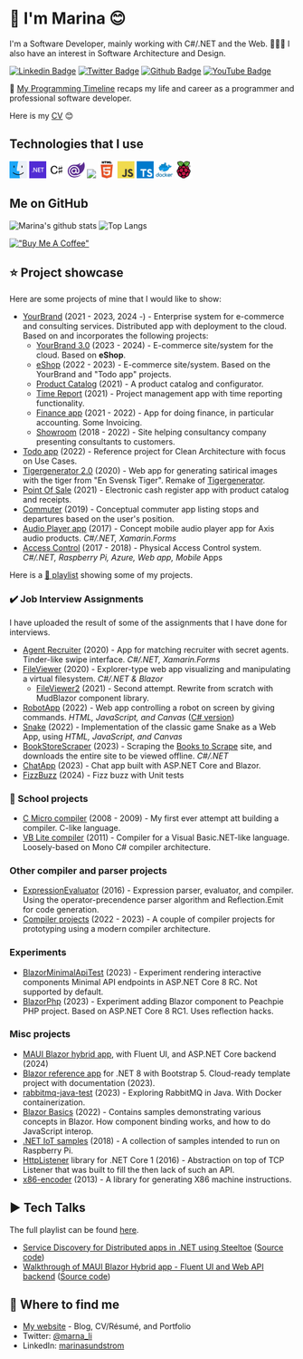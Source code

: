 # 👋 I'm Marina 😊

I'm a Software Developer, mainly working with C#/.NET and the Web. 👩‍💻✨ I also have an interest in Software Architecture and Design.

[![Linkedin Badge](https://img.shields.io/badge/-Marina%20Sundström-blue?style=flat&logo=Linkedin&logoColor=white&link=https://www.linkedin.com/in/marinasundstrom/)](https://www.linkedin.com/in/marinasundstrom/)
[![Twitter Badge](https://img.shields.io/badge/-@marna_li-1da1f2?style=flat&logo=twitter&logoColor=white&link=https://twitter.com/marna_li)](https://twitter.com/marna_li)
[![Github Badge](https://img.shields.io/badge/-marinasundstrom-404040?style=flat&logo=github&logoColor=cyan&link=https://github.com/marinasundstrom)](https://github.com/marinasundstrom)
[![YouTube Badge](https://img.shields.io/youtube/channel/subscribers/UCVdav9wE4kmtiEuk1_vG2_g?label=YouTube&logo=YouTube&logoColor=ree&style=flat)](https://www.youtube.com/channel/UCVdav9wE4kmtiEuk1_vG2_g)

🎯 [My Programming Timeline](https://www.sundstrom.dev/articles/my-programming-timeline) recaps my life and career as a programmer and professional software developer.

Here is my [CV](https://1drv.ms/b/s!AtAtF4x3G7X4gRWqZOXpFkW--5dQ?e=IxD6XZ) 😊

## Technologies that I use

<img height="30" src="macos.png"> <img height="30" src="/dotnet.png"> <img height="30" src="https://github.com/Pythunder/explore/blob/80688e429a7d4ef2fca1e82350fe8e3517d3494d/topics/csharp/csharp.png"> <img height="30" src="/blazor.png"> <img height="30" src="https://github.com/Pythunder/explore/blob/80688e429a7d4ef2fca1e82350fe8e3517d3494d/topics/aspnet/aspnet.png"> <img height="30" src="https://github.com/Pythunder/explore/blob/80688e429a7d4ef2fca1e82350fe8e3517d3494d/topics/html/html.png"> <img height="30" src="https://github.com/Pythunder/explore/blob/80688e429a7d4ef2fca1e82350fe8e3517d3494d/topics/javascript/javascript.png"> <img height="30" src="https://github.com/Pythunder/explore/blob/80688e429a7d4ef2fca1e82350fe8e3517d3494d/topics/typescript/typescript.png"> <img height="30" src="https://github.com/Pythunder/explore/blob/80688e429a7d4ef2fca1e82350fe8e3517d3494d/topics/docker/docker.png">
<img height="30" src="https://github.com/Pythunder/explore/blob/80688e429a7d4ef2fca1e82350fe8e3517d3494d/topics/raspberry-pi/raspberry-pi.png">

## Me on GitHub

![Marina's github stats](https://github-readme-stats.vercel.app/api/?username=marinasundstrom&show_icons=true)
![Top Langs](https://github-readme-stats.vercel.app/api/top-langs/?username=marinasundstrom&layout=compact)

[!["Buy Me A Coffee"](https://www.buymeacoffee.com/assets/img/custom_images/orange_img.png)](https://www.buymeacoffee.com/marna.li)


## ⭐ Project showcase
Here are some projects of mine that I would like to show:

* [YourBrand](https://github.com/marinasundstrom/YourBrand) (2021 - 2023, 2024 -) - Enterprise system for e-commerce and consulting services. Distributed app with deployment to the cloud. Based on and incorporates the following projects:
  * [YourBrand 3.0](https://github.com/marinasundstrom/yourbrand_new_old) (2023 - 2024) - E-commerce site/system for the cloud. Based on **eShop**.
  * [eShop](https://github.com/marinasundstrom/eShop) (2022 - 2023) - E-commerce site/system. Based on the YourBrand and "Todo app" projects.
  * [Product Catalog](https://github.com/marinasundstrom/product-catalog) (2021) - A product catalog and configurator.
  * [Time Report](https://github.com/marinasundstrom/TimeReport) (2021) - Project management app with time reporting functionality.
  * [Finance app](https://github.com/marinasundstrom/finance-app) (2021 - 2022) - App for doing finance, in particular accounting. Some Invoicing.
  * [Showroom](https://github.com/marinasundstrom/showroom) (2018 - 2022) -  Site helping consultancy company presenting consultants to customers.
* [Todo app](https://github.com/marinasundstrom/todo-app) (2022) - Reference project for Clean Architecture with focus on Use Cases.
* [Tigergenerator 2.0](https://github.com/marinasundstrom/tigergenerator) (2020) - Web app for generating satirical images with the tiger from "En Svensk Tiger". Remake of [Tigergenerator](https://tiger.svt.se/).
* [Point Of Sale](https://github.com/marinasundstrom/PointOfSale) (2021) - Electronic cash register app with product catalog and receipts.
* [Commuter](https://github.com/marinasundstrom/commuter) (2019) - Conceptual commuter app listing stops and departures based on the user's position.
* [Audio Player app](https://github.com/marinasundstrom/AudioPlayer-18) (2017) - Concept mobile audio player app for Axis audio products. _C#/.NET, Xamarin.Forms_
* [Access Control](https://github.com/marinasundstrom/AccessControl) (2017 - 2018) - Physical Access Control system. _C#/.NET, Raspberry Pi, Azure, Web app, Mobile_ Apps 

Here is a [🔗 playlist](https://www.youtube.com/playlist?list=PLLBU--06ftFqPiAwkg3VKa2fIEhNu7J4L) showing some of my projects. 

### ✔️ Job Interview Assignments
I have uploaded the result of some of the assignments that I have done for interviews.

* [Agent Recruiter](https://github.com/marinasundstrom/agent-recruiter) (2020) - App for matching recruiter with secret agents. Tinder-like swipe interface. _C#/.NET, Xamarin.Forms_
* [FileViewer](https://github.com/marinasundstrom/FileViewer) (2020) - Explorer-type web app visualizing and manipulating a virtual filesystem. _C#/.NET & Blazor_
  * [FileViewer2](https://github.com/marinasundstrom/FileViewer2) (2021) - Second attempt. Rewrite from scratch with MudBlazor component library.
* [RobotApp](https://github.com/marinasundstrom/RobotApp2) (2022) - Web app controlling a robot on screen by giving commands. _HTML, JavaScript, and Canvas_ ([C# version](https://github.com/marinasundstrom/RobotApp))
* [Snake](https://github.com/marinasundstrom/snake) (2022) - Implementation of the classic game Snake as a Web App, using _HTML, JavaScript, and Canvas_
* [BookStoreScraper](https://github.com/marinasundstrom/BookStoreScraper) (2023) - Scraping the [Books to Scrape](http://books.toscrape.com/) site, and downloads the entire site to be viewed offline. _C#/.NET_
* [ChatApp](https://github.com/marinasundstrom/ChatApp) (2023) - Chat app built with ASP.NET Core and Blazor.
* [FizzBuzz](https://github.com/marinasundstrom/fizzbuzz) (2024) - Fizz buzz with Unit tests

### 🏫 School projects

* [C Micro compiler](https://github.com/marinasundstrom/cmicro-compiler) (2008 - 2009) - My first ever attempt att building a compiler. C-like language.
* [VB Lite compiler](https://github.com/marinasundstrom/vb-lite-compiler) (2011) - Compiler for a Visual Basic.NET-like language. Loosely-based on Mono C# compiler architecture.

### Other compiler and parser projects

* [ExpressionEvaluator](https://github.com/marinasundstrom/ExpressionEvaluator) (2016) - Expression parser, evaluator, and compiler. Using the operator-precendence parser algorithm and Reflection.Emit for code generation.
* [Compiler projects](https://github.com/marinasundstrom/compiler-projects) (2022 - 2023) - A couple of compiler projects for prototyping using a modern compiler architecture.

### Experiments 

* [BlazorMinimalApiTest](https://github.com/marinasundstrom/BlazorMinimalApiTest) (2023) - Experiment rendering interactive components Minimal API endpoints in ASP.NET Core 8 RC. Not supported by default.
* [BlazorPhp](https://github.com/marinasundstrom/BlazorPhp) (2023) - Experiment adding Blazor component to Peachpie PHP project. Based on ASP.NET Core 8 RC1. Uses reflection hacks.

### Misc projects

* [MAUI Blazor hybrid app](https://github.com/marinasundstrom/MyMauiBlazorApp), with Fluent UI, and ASP.NET Core backend (2024)
* [Blazor reference app](https://github.com/marinasundstrom/Blazor8Test) for .NET 8 with Bootstrap 5. Cloud-ready template project with documentation (2023).
* [rabbitmq-java-test](https://github.com/marinasundstrom/rabbitmq-java-test) (2023) - Exploring RabbitMQ in Java. With Docker containerization.
* [Blazor Basics](https://github.com/marinasundstrom/BlazorBasics) (2022) - Contains samples demonstrating various concepts in Blazor. How component binding works, and how to do JavaScript interop.
* [.NET IoT samples](https://github.com/marinasundstrom/Iot-RPi-Sample) (2018) - A collection of samples intended to run on Raspberry Pi.
* [HttpListener](https://github.com/marinasundstrom/HttpListener) library for .NET Core 1 (2016) - Abstraction on top of TCP Listener that was built to fill the then lack of such an API.
* [x86-encoder](https://github.com/marinasundstrom/x86-encoder) (2013) - A library for generating X86 machine instructions.

## ▶️ Tech Talks

The full playlist can be found [here](https://www.youtube.com/playlist?list=PLLBU--06ftFpS3AyYSOuR0aPzxg_kYrst).

* [Service Discovery for Distributed apps in .NET using Steeltoe](https://www.youtube.com/watch?v=FxrMKdSiIlg) ([Source code](https://github.com/marinasundstrom/service-discovery-demo))
* [Walkthrough of MAUI Blazor Hybrid app - Fluent UI and Web API backend](https://www.youtube.com/watch?v=_8OOA4wmUKE) ([Source code](https://github.com/marinasundstrom/MyMauiBlazorApp))

## 🔗 Where to find me
- [My website](https://www.sundstrom.dev/) - Blog, CV/Résumé, and Portfolio
- Twitter: [@marna_li](https://twitter.com/marna_li)
- LinkedIn: [marinasundstrom](https://www.linkedin.com/in/marinasundstrom/)
